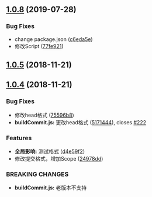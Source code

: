 ## [1.0.8](https://github.com/koyoshiro/Cypher/compare/v1.0.5...v1.0.8) (2019-07-28)


### Bug Fixes

* change package.json ([c6eda5e](https://github.com/koyoshiro/Cypher/commit/c6eda5e))
* 修改Script ([77fe921](https://github.com/koyoshiro/Cypher/commit/77fe921))



## [1.0.5](https://github.com/koyoshiro/Cypher/compare/v1.0.4...v1.0.5) (2018-11-21)



## [1.0.4](https://github.com/koyoshiro/Cypher/compare/24978dd...v1.0.4) (2018-11-21)


### Bug Fixes

* 修改head格式 ([75596b8](https://github.com/koyoshiro/Cypher/commit/75596b8))
* **buildCommit.js:** 更改head格式 ([5171444](https://github.com/koyoshiro/Cypher/commit/5171444)), closes [#222](https://github.com/koyoshiro/Cypher/issues/222)


### Features

* **全局影响:** 测试格式 ([d4e59f2](https://github.com/koyoshiro/Cypher/commit/d4e59f2))
* 修改提交格式，增加Scope ([24978dd](https://github.com/koyoshiro/Cypher/commit/24978dd))


### BREAKING CHANGES

* **buildCommit.js:** 老版本不支持



